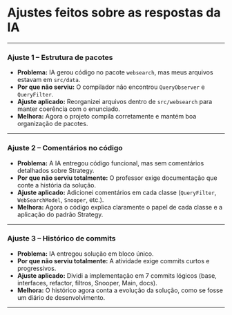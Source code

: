 # Ajustes feitos sobre as respostas da IA

---

### Ajuste 1 – Estrutura de pacotes
- **Problema:** IA gerou código no pacote `websearch`, mas meus arquivos estavam em `src/data`.
- **Por que não serviu:** O compilador não encontrou `QueryObserver` e `QueryFilter`.
- **Ajuste aplicado:** Reorganizei arquivos dentro de `src/websearch` para manter coerência com o enunciado.
- **Melhora:** Agora o projeto compila corretamente e mantém boa organização de pacotes.

---

### Ajuste 2 – Comentários no código
- **Problema:** A IA entregou código funcional, mas sem comentários detalhados sobre Strategy.
- **Por que não serviu totalmente:** O professor exige documentação que conte a história da solução.
- **Ajuste aplicado:** Adicionei comentários em cada classe (`QueryFilter`, `WebSearchModel`, `Snooper`, etc.).
- **Melhora:** Agora o código explica claramente o papel de cada classe e a aplicação do padrão Strategy.

---

### Ajuste 3 – Histórico de commits
- **Problema:** IA entregou solução em bloco único.
- **Por que não serviu totalmente:** A atividade exige commits curtos e progressivos.
- **Ajuste aplicado:** Dividi a implementação em 7 commits lógicos (base, interfaces, refactor, filtros, Snooper, Main, docs).
- **Melhora:** O histórico agora conta a evolução da solução, como se fosse um diário de desenvolvimento.

---
